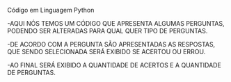 Código em Linguagem Python

-AQUI NÓS TEMOS UM CÓDIGO QUE APRESENTA ALGUMAS PERGUNTAS, PODENDO SER ALTERADAS PARA QUAL QUER
TIPO DE PERGUNTAS.

-DE ACORDO COM A PERGUNTA SÃO APRESENTADAS AS RESPOSTAS, QUE SENDO SELECIONADA SERÁ EXIBIDO SE ACERTOU OU ERROU.

-AO FINAL SERÁ EXIBIDO A QUANTIDADE DE ACERTOS E A QUANTIDADE DE PERGUNTAS.

